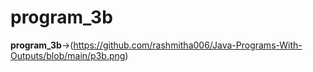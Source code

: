# program_3b

**program_3b**->(https://github.com/rashmitha006/Java-Programs-With-Outputs/blob/main/p3b.png)
